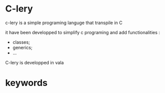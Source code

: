 # C-lery

c-lery is a simple programing languge that transpile in C

it have been developped to simplify c programing and add functionalities :
 - classes;
 - generics;
 - ...

C-lery is developped in vala

# keywords


